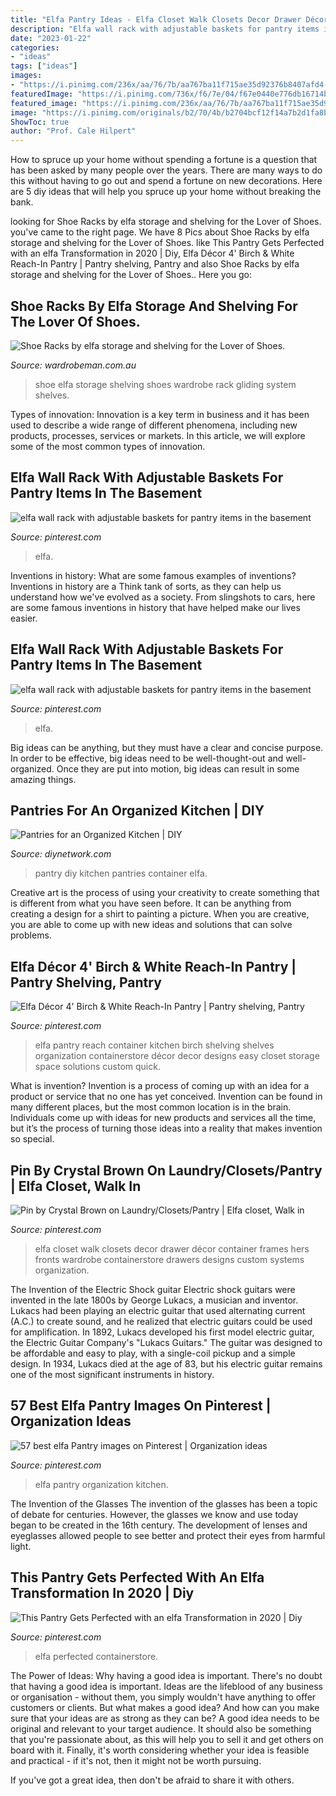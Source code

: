```yaml
---
title: "Elfa Pantry Ideas - Elfa Closet Walk Closets Decor Drawer Décor Container Frames Hers Fronts Wardrobe Containerstore Drawers Designs Custom Systems Organization"
description: "Elfa wall rack with adjustable baskets for pantry items in the basement"
date: "2023-01-22"
categories:
- "ideas"
tags: ["ideas"]
images:
- "https://i.pinimg.com/236x/aa/76/7b/aa767ba11f715ae35d92376b8407afd4--elfa-kitchen-organization.jpg"
featuredImage: "https://i.pinimg.com/736x/f6/7e/04/f67e0440e776db16714bfeea236ade3e.jpg"
featured_image: "https://i.pinimg.com/236x/aa/76/7b/aa767ba11f715ae35d92376b8407afd4--elfa-kitchen-organization.jpg"
image: "https://i.pinimg.com/originals/b2/70/4b/b2704bcf12f14a7b2d1fa8bd1739e8ae.jpg"
ShowToc: true
author: "Prof. Cale Hilpert"
---
```



How to spruce up your home without spending a fortune is a question that has been asked by many people over the years. There are many ways to do this without having to go out and spend a fortune on new decorations. Here are 5 diy ideas that will help you spruce up your home without breaking the bank.

	

		
looking for Shoe Racks by elfa storage and shelving for the Lover of Shoes. you've came to the right page. We have 8 Pics about Shoe Racks by elfa storage and shelving for the Lover of Shoes. like This Pantry Gets Perfected with an elfa Transformation in 2020 | Diy, Elfa Décor 4&#039; Birch &amp; White Reach-In Pantry | Pantry shelving, Pantry and also Shoe Racks by elfa storage and shelving for the Lover of Shoes.. Here you go:
		
    
## Shoe Racks By Elfa Storage And Shelving For The Lover Of Shoes.

<img loading=lazy src="https://www.wardrobeman.com.au/elfa_Images/Shoe Storage/Wardrobe_Man_Shoe_Storage_2_800PXH.jpg" onerror="this.onerror=null;this.src='https://tse4.mm.bing.net/th?id=OIP.mOXxROnJWdmUPXrd_c1GfwHaHa&amp;pid=15.1';" alt="Shoe Racks by elfa storage and shelving for the Lover of Shoes.">

_Source: wardrobeman.com.au_

>shoe elfa storage shelving shoes wardrobe rack gliding system shelves. 

	

Types of innovation:
Innovation is a key term in business and it has been used to describe a wide range of different phenomena, including new products, processes, services or markets. In this article, we will explore some of the most common types of innovation.

    
## Elfa Wall Rack With Adjustable Baskets For Pantry Items In The Basement

<img loading=lazy src="https://i.pinimg.com/736x/f6/7e/04/f67e0440e776db16714bfeea236ade3e.jpg" onerror="this.onerror=null;this.src='https://tse2.mm.bing.net/th?id=OIP.CW_gPK6a-v9GssWWhNPHrwHaNK&amp;pid=15.1';" alt="elfa wall rack with adjustable baskets for pantry items in the basement">

_Source: pinterest.com_

>elfa. 

	

Inventions in history: What are some famous examples of inventions?
Inventions in history are a Think tank of sorts, as they can help us understand how we've evolved as a society. From slingshots to cars, here are some famous inventions in history that have helped make our lives easier.

    
## Elfa Wall Rack With Adjustable Baskets For Pantry Items In The Basement

<img loading=lazy src="https://i.pinimg.com/originals/f6/7e/04/f67e0440e776db16714bfeea236ade3e.jpg" onerror="this.onerror=null;this.src='https://tse1.mm.bing.net/th?id=OIP.rdKBWS9HL_Qtic_csxJ_cAHaNK&amp;pid=15.1';" alt="elfa wall rack with adjustable baskets for pantry items in the basement">

_Source: pinterest.com_

>elfa. 

	

Big ideas can be anything, but they must have a clear and concise purpose. In order to be effective, big ideas need to be well-thought-out and well-organized. Once they are put into motion, big ideas can result in some amazing things.

    
## Pantries For An Organized Kitchen | DIY

<img loading=lazy src="https://diy.sndimg.com/content/dam/images/diy/fullset/2009/6/29/0/Hachette_04-Container-Store-elfa-Gourmet-Pantry.jpg.rend.hgtvcom.1280.1707.suffix/1420598235365.jpeg" onerror="this.onerror=null;this.src='https://tse1.mm.bing.net/th?id=OIP.b0mE93meA2PSsRAhNIcqsAHaJ4&amp;pid=15.1';" alt="Pantries for an Organized Kitchen | DIY">

_Source: diynetwork.com_

>pantry diy kitchen pantries container elfa. 

	

Creative art is the process of using your creativity to create something that is different from what you have seen before. It can be anything from creating a design for a shirt to painting a picture. When you are creative, you are able to come up with new ideas and solutions that can solve problems.

    
## Elfa Décor 4&#039; Birch &amp; White Reach-In Pantry | Pantry Shelving, Pantry

<img loading=lazy src="https://i.pinimg.com/originals/b2/70/4b/b2704bcf12f14a7b2d1fa8bd1739e8ae.jpg" onerror="this.onerror=null;this.src='https://tse1.mm.bing.net/th?id=OIP.I3Au13decgxxgXs8jI17uAHaHa&amp;pid=15.1';" alt="Elfa Décor 4&#039; Birch &amp; White Reach-In Pantry | Pantry shelving, Pantry">

_Source: pinterest.com_

>elfa pantry reach container kitchen birch shelving shelves organization containerstore décor decor designs easy closet storage space solutions custom quick. 

	

What is invention?
Invention is a process of coming up with an idea for a product or service that no one has yet conceived. Invention can be found in many different places, but the most common location is in the brain. Individuals come up with ideas for new products and services all the time, but it’s the process of turning those ideas into a reality that makes invention so special.

    
## Pin By Crystal Brown On Laundry/Closets/Pantry | Elfa Closet, Walk In

<img loading=lazy src="https://i.pinimg.com/originals/4d/b4/25/4db425627961c0f5adf6544dc8bc1ecc.jpg" onerror="this.onerror=null;this.src='https://tse1.mm.bing.net/th?id=OIP.7SU-lM3UUauitG2iIeNbDQHaHa&amp;pid=15.1';" alt="Pin by Crystal Brown on Laundry/Closets/Pantry | Elfa closet, Walk in">

_Source: pinterest.com_

>elfa closet walk closets decor drawer décor container frames hers fronts wardrobe containerstore drawers designs custom systems organization. 

	

The Invention of the Electric Shock guitar
Electric shock guitars were invented in the late 1800s by George Lukacs, a musician and inventor. Lukacs had been playing an electric guitar that used alternating current (A.C.) to create sound, and he realized that electric guitars could be used for amplification. In 1892, Lukacs developed his first model electric guitar, the Electric Guitar Company's "Lukacs Guitars." The guitar was designed to be affordable and easy to play, with a single-coil pickup and a simple design. In 1934, Lukacs died at the age of 83, but his electric guitar remains one of the most significant instruments in history.

    
## 57 Best Elfa Pantry Images On Pinterest | Organization Ideas

<img loading=lazy src="https://i.pinimg.com/236x/aa/76/7b/aa767ba11f715ae35d92376b8407afd4--elfa-kitchen-organization.jpg" onerror="this.onerror=null;this.src='https://tse2.mm.bing.net/th?id=OIP.5WAbxMErbzFPLWwNjFywtAAAAA&amp;pid=15.1';" alt="57 best elfa Pantry images on Pinterest | Organization ideas">

_Source: pinterest.com_

>elfa pantry organization kitchen. 

	

The Invention of the Glasses
The invention of the glasses has been a topic of debate for centuries. However, the glasses we know and use today began to be created in the 16th century. The development of lenses and eyeglasses allowed people to see better and protect their eyes from harmful light.

    
## This Pantry Gets Perfected With An Elfa Transformation In 2020 | Diy

<img loading=lazy src="https://i.pinimg.com/originals/61/01/7c/61017cb3d0862768d79df50c4ff0fa97.jpg" onerror="this.onerror=null;this.src='https://tse4.mm.bing.net/th?id=OIP.IBnupSfX1JMME0iDIaZEgAHaKG&amp;pid=15.1';" alt="This Pantry Gets Perfected with an elfa Transformation in 2020 | Diy">

_Source: pinterest.com_

>elfa perfected containerstore. 

	

The Power of Ideas: Why having a good idea is important.
There's no doubt that having a good idea is important. Ideas are the lifeblood of any business or organisation - without them, you simply wouldn't have anything to offer customers or clients. But what makes a good idea? And how can you make sure that your ideas are as strong as they can be?
A good idea needs to be original and relevant to your target audience. It should also be something that you're passionate about, as this will help you to sell it and get others on board with it. Finally, it's worth considering whether your idea is feasible and practical - if it's not, then it might not be worth pursuing.

If you've got a great idea, then don't be afraid to share it with others.

